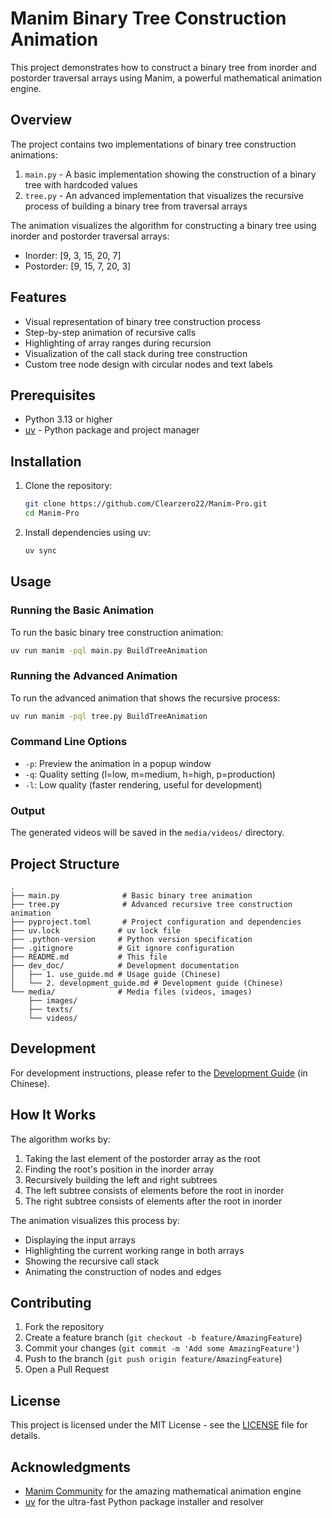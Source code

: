 # Manim Binary Tree Construction Animation

This project demonstrates how to construct a binary tree from inorder and postorder traversal arrays using Manim, a powerful mathematical animation engine.

## Overview

The project contains two implementations of binary tree construction animations:

1. `main.py` - A basic implementation showing the construction of a binary tree with hardcoded values
2. `tree.py` - An advanced implementation that visualizes the recursive process of building a binary tree from traversal arrays

The animation visualizes the algorithm for constructing a binary tree using inorder and postorder traversal arrays:
- Inorder: [9, 3, 15, 20, 7]
- Postorder: [9, 15, 7, 20, 3]

## Features

- Visual representation of binary tree construction process
- Step-by-step animation of recursive calls
- Highlighting of array ranges during recursion
- Visualization of the call stack during tree construction
- Custom tree node design with circular nodes and text labels

## Prerequisites

- Python 3.13 or higher
- [uv](https://docs.astral.sh/uv/) - Python package and project manager

## Installation

1. Clone the repository:
   ```bash
   git clone https://github.com/Clearzero22/Manim-Pro.git
   cd Manim-Pro
   ```

2. Install dependencies using uv:
   ```bash
   uv sync
   ```

## Usage

### Running the Basic Animation

To run the basic binary tree construction animation:

```bash
uv run manim -pql main.py BuildTreeAnimation
```

### Running the Advanced Animation

To run the advanced animation that shows the recursive process:

```bash
uv run manim -pql tree.py BuildTreeAnimation
```

### Command Line Options

- `-p`: Preview the animation in a popup window
- `-q`: Quality setting (l=low, m=medium, h=high, p=production)
- `-l`: Low quality (faster rendering, useful for development)

### Output

The generated videos will be saved in the `media/videos/` directory.

## Project Structure

```
.
├── main.py              # Basic binary tree animation
├── tree.py              # Advanced recursive tree construction animation
├── pyproject.toml       # Project configuration and dependencies
├── uv.lock             # uv lock file
├── .python-version     # Python version specification
├── .gitignore          # Git ignore configuration
├── README.md           # This file
├── dev_doc/            # Development documentation
│   ├── 1. use_guide.md # Usage guide (Chinese)
│   └── 2. development_guide.md # Development guide (Chinese)
└── media/              # Media files (videos, images)
    ├── images/
    ├── texts/
    └── videos/
```

## Development

For development instructions, please refer to the [Development Guide](dev_doc/2.%20development_guide.md) (in Chinese).

## How It Works

The algorithm works by:

1. Taking the last element of the postorder array as the root
2. Finding the root's position in the inorder array
3. Recursively building the left and right subtrees
4. The left subtree consists of elements before the root in inorder
5. The right subtree consists of elements after the root in inorder

The animation visualizes this process by:
- Displaying the input arrays
- Highlighting the current working range in both arrays
- Showing the recursive call stack
- Animating the construction of nodes and edges

## Contributing

1. Fork the repository
2. Create a feature branch (`git checkout -b feature/AmazingFeature`)
3. Commit your changes (`git commit -m 'Add some AmazingFeature'`)
4. Push to the branch (`git push origin feature/AmazingFeature`)
5. Open a Pull Request

## License

This project is licensed under the MIT License - see the [LICENSE](LICENSE) file for details.

## Acknowledgments

- [Manim Community](https://www.manim.community/) for the amazing mathematical animation engine
- [uv](https://github.com/astral-sh/uv) for the ultra-fast Python package installer and resolver